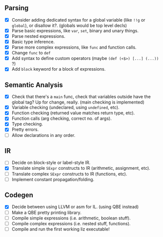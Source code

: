 ## Parsing
- [x] Consider adding dedicated syntax for a global variable (like `!!g` or `global`), or disallow it?. (globals would be top level decls)
- [x] Parse basic expressions, like `var`, `set`, binary and unary things.
- [x] Parse nested expressions.
- [x] Basic type inference.
- [x] Parse more complex expressions, like `func` and function calls.
- [x] Change `func` to `def`
- [x] Add syntax to define custom operators (maybe `(def (<$>) [...] (...))` ?)
- [x] Add `block` keyword for a block of expressions.

## Semantic Analysis
- [x] Check that there's a `main` func, check that variables outside have the global tag? Up for change, really. (main checking is implemented)
- [x] Variable checking (undeclared, using `undefined`, etc).
- [x] Function checking (returned value matches return type, etc).
- [x] Function calls (arg checking, correct no. of args).
- [x] Type checking.
- [x] Pretty errors.
- [ ] Allow declarations in any order.

## IR
- [ ] Decide on block-style or label-style IR.
- [x] Translate simple `SExpr` constructs to IR (arithmetic, assignment, etc).
- [ ] Translate complex `SExpr` constructs to IR (functions, etc).
- [ ] Implement constant propagation/folding.

## Codegen
- [x] Decide between using LLVM or asm for IL. (using QBE instead)
- [ ] Make a QBE pretty printing library.
- [ ] Compile simple expressions (i.e. arithmetic, boolean stuff).
- [ ] Compile complex expressions (i.e. nested stuff, functions).
- [ ] Compile and run the first working liz executable!

